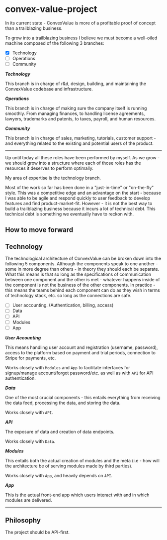 # convex-value-project

In its current state - ConvexValue is more of a profitable proof of concept than a trailblazing business.

To grow into a trailblazing business I believe we must become a well-oiled machine composed of the following 3 branches:

 - [x] Technology
 - [ ] Operations
 - [ ] Community

***Technology***

This branch is in charge of r&d, design, building, and maintaining the ConvexValue codebase and infrastructure.

***Operations***

This branch is in charge of making sure the company itself is running smoothly. From managing finances, to handling license agreements, lawyers, trademarks and patents, to taxes, payroll, and human resources.

***Community***

This branch is in charge of sales, marketing, tutorials, customer support - and everything related to the existing and potential users of the product.

----

Up until today all these roles have been performed by myself. As we grow - we should grow into a structure where each of those roles has the resources it deserves to perform optimally.

My area of expertise is the technology branch.

Most of the work so far has been done in a "just-in-time" or "on-the-fly" style. This was a competitive edge and an advantage on the start - because I was able to be agile and respond quickly to user feedback to develop features and find product-market-fit. However - it is not the best way to build a trailblazing business because it incurs a lot of technical debt. This technical debt is something we eventually have to reckon with.


## How to move forward




## Technology

The technological architecture of ConvexValue can be broken down into the following 5 components. Although the components speak to one another - some in more degree than others - in theory they should each be separate. What this means is that so long as the specifications of communication between one component and the other is met - whatever happens inside of the component is not the business of the other components. In practice - this means the teams behind each component can do as they wish in terms of technology stack, etc. so long as the connections are safe.

 - [ ] User accounting. (Authentication, billing, access)
 - [ ] Data
 - [ ] API
 - [ ] Modules
 - [ ] App

***User Accounting***

This means handling user account and registration (username, password), access to the platform based on payment and trial periods, connection to Stripe for payments, etc.

Works closely with `Modules` and `App` to facilitate interfaces for signup/manage account/forgot password/etc. as well as with `API` for API authentication.

***Data***

One of the most crucial components - this entails everything from receiving the data feed, processing the data, and storing the data.

Works closely with `API`.

***API***

The exposure of data and creation of data endpoints.

Works closely with `Data`.

***Modules***

This entails both the actual creation of modules and the meta (i.e - how will the architecture be of serving modules made by third parties).

Works closely with `App`, and heavily depends on `API`.

***App***

This is the actual front-end app which users interact with and in which modules are delivered.

---

## Philosophy

The project should be API-first.
